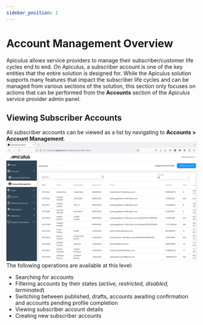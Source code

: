 ```yaml
---
sidebar_position: 1
---
```

# Account Management Overview

Apiculus allows service providers to manage their subscriber/customer life cycles end to end. On Apiculus, a subscriber account is one of the key entities that the entire solution is designed for. While the Apiculus solution supports many features that impact the subscriber life cycles and can be managed from various sections of the solution, this section only focuses on actions that can be performed from the **Accounts** section of the Apiculus service provider admin panel.
## Viewing Subscriber Accounts
All subscriber accounts can be viewed as a list by navigating to **Accounts > Account Management**.
![Account Management Overview](img/AccountManagementOverview.png)
The following operations are available at this level:
- Searching for accounts
- Filtering accounts by their states (_active, restricted, disabled, terminated_)
- Switching between published, drafts, accounts awaiting confirmation and accounts pending profile completion
- Viewing subscriber account details
- Creating new subscriber accounts
